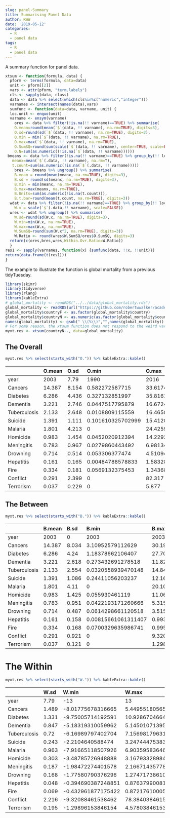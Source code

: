 ```yaml
---
slug: panel-Summary
title: Summarising Panel Data
author: RWW
date: '2019-05-12'
categories:
  - R
  - panel data
tags:
  - R
  - panel data
---
```


A summary function for panel data.


```r
xtsum <- function(formula, data) {
  pform <- terms(formula, data=data)
  unit <- pform[[2]]
  vars <- attr(pform, "term.labels")
  cls <- sapply(data, class)
  data <- data %>% select(which(cls%in%c("numeric","integer")))
  varnames <- intersect(names(data),vars)
  sumfunc <- function(data=data, varname, unit) {
  loc.unit <- enquo(unit)
  varname <- ensym(varname)
    ores <- data %>% filter(!is.na(!! varname)==TRUE) %>% summarise(
    O.mean=round(mean(`$`(data, !! varname), na.rm=TRUE), digits=3),
    O.sd=round(sd(`$`(data, !! varname), na.rm=TRUE), digits=3), 
    O.min = min(`$`(data, !! varname), na.rm=TRUE), 
    O.max=max(`$`(data, !! varname), na.rm=TRUE), 
    O.SumSQ=round(sum(scale(`$`(data, !! varname), center=TRUE, scale=FALSE)^2, na.rm=TRUE), digits=3), 
    O.N=sum(as.numeric((!is.na(`$`(data, !! varname))))))
 bmeans <- data %>% filter(!is.na(!! varname)==TRUE) %>% group_by(!! loc.unit) %>% summarise(
   meanx=mean(`$`(.data, !! varname), na.rm=T), 
   t.count=sum(as.numeric(!is.na(`$`(.data, !! varname)))))
    bres <- bmeans %>% ungroup() %>% summarise(
    B.mean = round(mean(meanx, na.rm=TRUE), digits=3),
    B.sd = round(sd(meanx, na.rm=TRUE), digits=3),
    B.min = min(meanx, na.rm=TRUE), 
    B.max=max(meanx, na.rm=TRUE), 
    B.Units=sum(as.numeric(!is.na(t.count))), 
    B.t.bar=round(mean(t.count, na.rm=TRUE), digits=3))
  wdat <- data %>% filter(!is.na(!! varname)==TRUE) %>% group_by(!! loc.unit) %>% mutate(
    W.x = scale(`$`(.data,!! varname), scale=FALSE))
  wres <- wdat %>% ungroup() %>% summarise(
    W.sd=round(sd(W.x, na.rm=TRUE), digits=3), 
    W.min=min(W.x, na.rm=TRUE), 
    W.max=max(W.x, na.rm=TRUE), 
    W.SumSQ=round(sum(W.x^2, na.rm=TRUE), digits=3))
    W.Ratio <- round(wres$W.SumSQ/ores$O.SumSQ, digits=3)
  return(c(ores,bres,wres,Within.Ovr.Ratio=W.Ratio))
  }
res1 <- sapply(varnames, function(x) {sumfunc(data, !!x, !!unit)})
return(data.frame(t(res1)))
}  
```

The example to illustrate the function is global mortality from a previous tidyTuesday.  


```r
library(skimr)
library(tidyverse)
library(rlang)
library(kableExtra)
# global_mortality <- readRDS("../../data/global_mortality.rds")
global_mortality <- readRDS(url("https://github.com/robertwwalker/academic-mymod/raw/master/data/global_mortality.rds"))
global_mortality$countryF <- as.factor(global_mortality$country)
global_mortality$countryN <- as.numeric(as.factor(global_mortality$country))
names(global_mortality) <- gsub(" \\(%\\)","",names(global_mortality))
# For some reason, the xtsum function does not respond to the weird variable names but will accept them devoid of (%)
myxt.res <- xtsum(countryN~., data=global_mortality)
```

## The Overall


```r
myxt.res %>% select(starts_with("O.")) %>% kableExtra::kable()
```

<table>
 <thead>
  <tr>
   <th style="text-align:left;">   </th>
   <th style="text-align:left;"> O.mean </th>
   <th style="text-align:left;"> O.sd </th>
   <th style="text-align:left;"> O.min </th>
   <th style="text-align:left;"> O.max </th>
   <th style="text-align:left;"> O.SumSQ </th>
   <th style="text-align:left;"> O.N </th>
  </tr>
 </thead>
<tbody>
  <tr>
   <td style="text-align:left;"> year </td>
   <td style="text-align:left;"> 2003 </td>
   <td style="text-align:left;"> 7.79 </td>
   <td style="text-align:left;"> 1990 </td>
   <td style="text-align:left;"> 2016 </td>
   <td style="text-align:left;"> 373464 </td>
   <td style="text-align:left;"> 6156 </td>
  </tr>
  <tr>
   <td style="text-align:left;"> Cancers </td>
   <td style="text-align:left;"> 14.387 </td>
   <td style="text-align:left;"> 8.154 </td>
   <td style="text-align:left;"> 0.582272587715 </td>
   <td style="text-align:left;"> 33.6174987032 </td>
   <td style="text-align:left;"> 409267.071 </td>
   <td style="text-align:left;"> 6156 </td>
  </tr>
  <tr>
   <td style="text-align:left;"> Diabetes </td>
   <td style="text-align:left;"> 6.286 </td>
   <td style="text-align:left;"> 4.436 </td>
   <td style="text-align:left;"> 0.327132851997 </td>
   <td style="text-align:left;"> 35.8161868396999 </td>
   <td style="text-align:left;"> 121099.189 </td>
   <td style="text-align:left;"> 6156 </td>
  </tr>
  <tr>
   <td style="text-align:left;"> Dementia </td>
   <td style="text-align:left;"> 3.221 </td>
   <td style="text-align:left;"> 2.746 </td>
   <td style="text-align:left;"> 0.0447517795879 </td>
   <td style="text-align:left;"> 16.6724813569 </td>
   <td style="text-align:left;"> 46417.872 </td>
   <td style="text-align:left;"> 6156 </td>
  </tr>
  <tr>
   <td style="text-align:left;"> Tuberculosis </td>
   <td style="text-align:left;"> 2.133 </td>
   <td style="text-align:left;"> 2.648 </td>
   <td style="text-align:left;"> 0.0108809115559 </td>
   <td style="text-align:left;"> 16.4658613491 </td>
   <td style="text-align:left;"> 43159.866 </td>
   <td style="text-align:left;"> 6156 </td>
  </tr>
  <tr>
   <td style="text-align:left;"> Suicide </td>
   <td style="text-align:left;"> 1.391 </td>
   <td style="text-align:left;"> 1.111 </td>
   <td style="text-align:left;"> 0.101610325702999 </td>
   <td style="text-align:left;"> 15.4120175726 </td>
   <td style="text-align:left;"> 7591.252 </td>
   <td style="text-align:left;"> 6156 </td>
  </tr>
  <tr>
   <td style="text-align:left;"> Malaria </td>
   <td style="text-align:left;"> 1.801 </td>
   <td style="text-align:left;"> 4.213 </td>
   <td style="text-align:left;"> 0 </td>
   <td style="text-align:left;"> 24.4259622088 </td>
   <td style="text-align:left;"> 109251.359 </td>
   <td style="text-align:left;"> 6156 </td>
  </tr>
  <tr>
   <td style="text-align:left;"> Homicide </td>
   <td style="text-align:left;"> 0.983 </td>
   <td style="text-align:left;"> 1.454 </td>
   <td style="text-align:left;"> 0.0452020912394 </td>
   <td style="text-align:left;"> 14.2292611619 </td>
   <td style="text-align:left;"> 13007.955 </td>
   <td style="text-align:left;"> 6156 </td>
  </tr>
  <tr>
   <td style="text-align:left;"> Meningitis </td>
   <td style="text-align:left;"> 0.783 </td>
   <td style="text-align:left;"> 0.967 </td>
   <td style="text-align:left;"> 0.0279860443492 </td>
   <td style="text-align:left;"> 6.98134580740999 </td>
   <td style="text-align:left;"> 5760.664 </td>
   <td style="text-align:left;"> 6156 </td>
  </tr>
  <tr>
   <td style="text-align:left;"> Drowning </td>
   <td style="text-align:left;"> 0.714 </td>
   <td style="text-align:left;"> 0.514 </td>
   <td style="text-align:left;"> 0.053306377474 </td>
   <td style="text-align:left;"> 4.5109478491 </td>
   <td style="text-align:left;"> 1628.778 </td>
   <td style="text-align:left;"> 6156 </td>
  </tr>
  <tr>
   <td style="text-align:left;"> Hepatitis </td>
   <td style="text-align:left;"> 0.161 </td>
   <td style="text-align:left;"> 0.165 </td>
   <td style="text-align:left;"> 0.00484788578833 </td>
   <td style="text-align:left;"> 1.58328931261999 </td>
   <td style="text-align:left;"> 167.675 </td>
   <td style="text-align:left;"> 6156 </td>
  </tr>
  <tr>
   <td style="text-align:left;"> Fire </td>
   <td style="text-align:left;"> 0.334 </td>
   <td style="text-align:left;"> 0.181 </td>
   <td style="text-align:left;"> 0.0569132375453 </td>
   <td style="text-align:left;"> 1.34368648669 </td>
   <td style="text-align:left;"> 201.769 </td>
   <td style="text-align:left;"> 6156 </td>
  </tr>
  <tr>
   <td style="text-align:left;"> Conflict </td>
   <td style="text-align:left;"> 0.291 </td>
   <td style="text-align:left;"> 2.399 </td>
   <td style="text-align:left;"> 0 </td>
   <td style="text-align:left;"> 82.317 </td>
   <td style="text-align:left;"> 27372.607 </td>
   <td style="text-align:left;"> 4758 </td>
  </tr>
  <tr>
   <td style="text-align:left;"> Terrorism </td>
   <td style="text-align:left;"> 0.037 </td>
   <td style="text-align:left;"> 0.229 </td>
   <td style="text-align:left;"> 0 </td>
   <td style="text-align:left;"> 5.877 </td>
   <td style="text-align:left;"> 250.161 </td>
   <td style="text-align:left;"> 4758 </td>
  </tr>
</tbody>
</table>

## The Between


```r
myxt.res %>% select(starts_with("B.")) %>% kableExtra::kable()
```

<table>
 <thead>
  <tr>
   <th style="text-align:left;">   </th>
   <th style="text-align:left;"> B.mean </th>
   <th style="text-align:left;"> B.sd </th>
   <th style="text-align:left;"> B.min </th>
   <th style="text-align:left;"> B.max </th>
   <th style="text-align:left;"> B.Units </th>
   <th style="text-align:left;"> B.t.bar </th>
  </tr>
 </thead>
<tbody>
  <tr>
   <td style="text-align:left;"> year </td>
   <td style="text-align:left;"> 2003 </td>
   <td style="text-align:left;"> 0 </td>
   <td style="text-align:left;"> 2003 </td>
   <td style="text-align:left;"> 2003 </td>
   <td style="text-align:left;"> 228 </td>
   <td style="text-align:left;"> 27 </td>
  </tr>
  <tr>
   <td style="text-align:left;"> Cancers </td>
   <td style="text-align:left;"> 14.387 </td>
   <td style="text-align:left;"> 8.034 </td>
   <td style="text-align:left;"> 3.10952579112629 </td>
   <td style="text-align:left;"> 30.1971632247185 </td>
   <td style="text-align:left;"> 228 </td>
   <td style="text-align:left;"> 27 </td>
  </tr>
  <tr>
   <td style="text-align:left;"> Diabetes </td>
   <td style="text-align:left;"> 6.286 </td>
   <td style="text-align:left;"> 4.24 </td>
   <td style="text-align:left;"> 1.18378662106407 </td>
   <td style="text-align:left;"> 27.7054687485259 </td>
   <td style="text-align:left;"> 228 </td>
   <td style="text-align:left;"> 27 </td>
  </tr>
  <tr>
   <td style="text-align:left;"> Dementia </td>
   <td style="text-align:left;"> 3.221 </td>
   <td style="text-align:left;"> 2.618 </td>
   <td style="text-align:left;"> 0.273432691278518 </td>
   <td style="text-align:left;"> 11.8213260531704 </td>
   <td style="text-align:left;"> 228 </td>
   <td style="text-align:left;"> 27 </td>
  </tr>
  <tr>
   <td style="text-align:left;"> Tuberculosis </td>
   <td style="text-align:left;"> 2.133 </td>
   <td style="text-align:left;"> 2.554 </td>
   <td style="text-align:left;"> 0.0320558939470148 </td>
   <td style="text-align:left;"> 14.8469776932555 </td>
   <td style="text-align:left;"> 228 </td>
   <td style="text-align:left;"> 27 </td>
  </tr>
  <tr>
   <td style="text-align:left;"> Suicide </td>
   <td style="text-align:left;"> 1.391 </td>
   <td style="text-align:left;"> 1.086 </td>
   <td style="text-align:left;"> 0.24411056203237 </td>
   <td style="text-align:left;"> 12.1645728187674 </td>
   <td style="text-align:left;"> 228 </td>
   <td style="text-align:left;"> 27 </td>
  </tr>
  <tr>
   <td style="text-align:left;"> Malaria </td>
   <td style="text-align:left;"> 1.801 </td>
   <td style="text-align:left;"> 4.11 </td>
   <td style="text-align:left;"> 0 </td>
   <td style="text-align:left;"> 20.1040837006259 </td>
   <td style="text-align:left;"> 228 </td>
   <td style="text-align:left;"> 27 </td>
  </tr>
  <tr>
   <td style="text-align:left;"> Homicide </td>
   <td style="text-align:left;"> 0.983 </td>
   <td style="text-align:left;"> 1.425 </td>
   <td style="text-align:left;"> 0.055930461119 </td>
   <td style="text-align:left;"> 11.0613278720589 </td>
   <td style="text-align:left;"> 228 </td>
   <td style="text-align:left;"> 27 </td>
  </tr>
  <tr>
   <td style="text-align:left;"> Meningitis </td>
   <td style="text-align:left;"> 0.783 </td>
   <td style="text-align:left;"> 0.951 </td>
   <td style="text-align:left;"> 0.0422193171260666 </td>
   <td style="text-align:left;"> 5.31515565909333 </td>
   <td style="text-align:left;"> 228 </td>
   <td style="text-align:left;"> 27 </td>
  </tr>
  <tr>
   <td style="text-align:left;"> Drowning </td>
   <td style="text-align:left;"> 0.714 </td>
   <td style="text-align:left;"> 0.487 </td>
   <td style="text-align:left;"> 0.0614298661120518 </td>
   <td style="text-align:left;"> 3.51533070170296 </td>
   <td style="text-align:left;"> 228 </td>
   <td style="text-align:left;"> 27 </td>
  </tr>
  <tr>
   <td style="text-align:left;"> Hepatitis </td>
   <td style="text-align:left;"> 0.161 </td>
   <td style="text-align:left;"> 0.158 </td>
   <td style="text-align:left;"> 0.00815661061311407 </td>
   <td style="text-align:left;"> 0.993252051033777 </td>
   <td style="text-align:left;"> 228 </td>
   <td style="text-align:left;"> 27 </td>
  </tr>
  <tr>
   <td style="text-align:left;"> Fire </td>
   <td style="text-align:left;"> 0.334 </td>
   <td style="text-align:left;"> 0.168 </td>
   <td style="text-align:left;"> 0.0700329635986741 </td>
   <td style="text-align:left;"> 0.995006600195815 </td>
   <td style="text-align:left;"> 228 </td>
   <td style="text-align:left;"> 27 </td>
  </tr>
  <tr>
   <td style="text-align:left;"> Conflict </td>
   <td style="text-align:left;"> 0.291 </td>
   <td style="text-align:left;"> 0.921 </td>
   <td style="text-align:left;"> 0 </td>
   <td style="text-align:left;"> 9.32088461538462 </td>
   <td style="text-align:left;"> 183 </td>
   <td style="text-align:left;"> 26 </td>
  </tr>
  <tr>
   <td style="text-align:left;"> Terrorism </td>
   <td style="text-align:left;"> 0.037 </td>
   <td style="text-align:left;"> 0.121 </td>
   <td style="text-align:left;"> 0 </td>
   <td style="text-align:left;"> 1.29896153846154 </td>
   <td style="text-align:left;"> 183 </td>
   <td style="text-align:left;"> 26 </td>
  </tr>
</tbody>
</table>

# The Within


```r
myxt.res %>% select(starts_with("W.")) %>% kableExtra::kable()
```

<table>
 <thead>
  <tr>
   <th style="text-align:left;">   </th>
   <th style="text-align:left;"> W.sd </th>
   <th style="text-align:left;"> W.min </th>
   <th style="text-align:left;"> W.max </th>
   <th style="text-align:left;"> W.SumSQ </th>
  </tr>
 </thead>
<tbody>
  <tr>
   <td style="text-align:left;"> year </td>
   <td style="text-align:left;"> 7.79 </td>
   <td style="text-align:left;"> -13 </td>
   <td style="text-align:left;"> 13 </td>
   <td style="text-align:left;"> 373464 </td>
  </tr>
  <tr>
   <td style="text-align:left;"> Cancers </td>
   <td style="text-align:left;"> 1.489 </td>
   <td style="text-align:left;"> -8.01775678316665 </td>
   <td style="text-align:left;"> 5.44955180565917 </td>
   <td style="text-align:left;"> 13651.253 </td>
  </tr>
  <tr>
   <td style="text-align:left;"> Diabetes </td>
   <td style="text-align:left;"> 1.331 </td>
   <td style="text-align:left;"> -9.75005714192591 </td>
   <td style="text-align:left;"> 10.9286704664144 </td>
   <td style="text-align:left;"> 10897.803 </td>
  </tr>
  <tr>
   <td style="text-align:left;"> Dementia </td>
   <td style="text-align:left;"> 0.847 </td>
   <td style="text-align:left;"> -5.18319310059962 </td>
   <td style="text-align:left;"> 5.14501071395038 </td>
   <td style="text-align:left;"> 4420.371 </td>
  </tr>
  <tr>
   <td style="text-align:left;"> Tuberculosis </td>
   <td style="text-align:left;"> 0.72 </td>
   <td style="text-align:left;"> -6.16989797402704 </td>
   <td style="text-align:left;"> 7.15698179631445 </td>
   <td style="text-align:left;"> 3193.133 </td>
  </tr>
  <tr>
   <td style="text-align:left;"> Suicide </td>
   <td style="text-align:left;"> 0.243 </td>
   <td style="text-align:left;"> -2.2104640588474 </td>
   <td style="text-align:left;"> 3.2474447538326 </td>
   <td style="text-align:left;"> 364.808 </td>
  </tr>
  <tr>
   <td style="text-align:left;"> Malaria </td>
   <td style="text-align:left;"> 0.963 </td>
   <td style="text-align:left;"> -7.91665118507926 </td>
   <td style="text-align:left;"> 6.90359583646668 </td>
   <td style="text-align:left;"> 5711.216 </td>
  </tr>
  <tr>
   <td style="text-align:left;"> Homicide </td>
   <td style="text-align:left;"> 0.303 </td>
   <td style="text-align:left;"> -3.48785726948888 </td>
   <td style="text-align:left;"> 3.16793328984112 </td>
   <td style="text-align:left;"> 564.186 </td>
  </tr>
  <tr>
   <td style="text-align:left;"> Meningitis </td>
   <td style="text-align:left;"> 0.187 </td>
   <td style="text-align:left;"> -1.98472274401578 </td>
   <td style="text-align:left;"> 2.16671435778937 </td>
   <td style="text-align:left;"> 216.175 </td>
  </tr>
  <tr>
   <td style="text-align:left;"> Drowning </td>
   <td style="text-align:left;"> 0.168 </td>
   <td style="text-align:left;"> -1.77580790376296 </td>
   <td style="text-align:left;"> 1.2747173861074 </td>
   <td style="text-align:left;"> 174.405 </td>
  </tr>
  <tr>
   <td style="text-align:left;"> Hepatitis </td>
   <td style="text-align:left;"> 0.048 </td>
   <td style="text-align:left;"> -0.394690387248851 </td>
   <td style="text-align:left;"> 0.876379900818139 </td>
   <td style="text-align:left;"> 14.147 </td>
  </tr>
  <tr>
   <td style="text-align:left;"> Fire </td>
   <td style="text-align:left;"> 0.069 </td>
   <td style="text-align:left;"> -0.432961877175422 </td>
   <td style="text-align:left;"> 0.872176100059926 </td>
   <td style="text-align:left;"> 29.045 </td>
  </tr>
  <tr>
   <td style="text-align:left;"> Conflict </td>
   <td style="text-align:left;"> 2.216 </td>
   <td style="text-align:left;"> -9.32088461538462 </td>
   <td style="text-align:left;"> 78.3840384615385 </td>
   <td style="text-align:left;"> 23357.854 </td>
  </tr>
  <tr>
   <td style="text-align:left;"> Terrorism </td>
   <td style="text-align:left;"> 0.195 </td>
   <td style="text-align:left;"> -1.29896153846154 </td>
   <td style="text-align:left;"> 4.57803846153846 </td>
   <td style="text-align:left;"> 180.881 </td>
  </tr>
</tbody>
</table>

